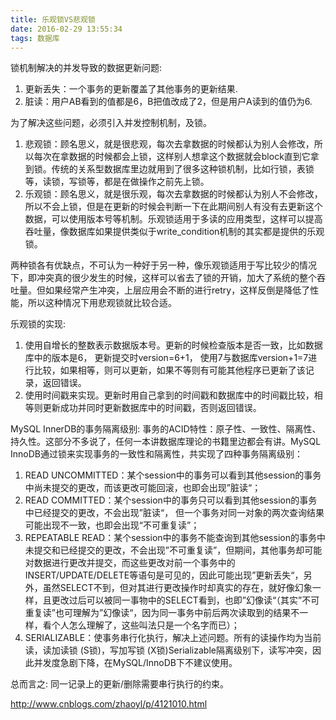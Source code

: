 ```yaml
---
title: 乐观锁VS悲观锁
date: 2016-02-29 13:55:34
tags: 数据库
---
```


锁机制解决的并发导致的数据更新问题:
1. 更新丢失：一个事务的更新覆盖了其他事务的更新结果.
2. 脏读：用户AB看到的值都是6，B把值改成了2，但是用户A读到的值仍为6.


为了解决这些问题，必须引入并发控制机制，及锁。 
1. 悲观锁：顾名思义，就是很悲观，每次去拿数据的时候都认为别人会修改，所以每次在拿数据的时候都会上锁，这样别人想拿这个数据就会block直到它拿到锁。传统的关系型数据库里边就用到了很多这种锁机制，比如行锁，表锁等，读锁，写锁等，都是在做操作之前先上锁。
2. 乐观锁：顾名思义，就是很乐观，每次去拿数据的时候都认为别人不会修改，所以不会上锁，但是在更新的时候会判断一下在此期间别人有没有去更新这个数据，可以使用版本号等机制。乐观锁适用于多读的应用类型，这样可以提高吞吐量，像数据库如果提供类似于write_condition机制的其实都是提供的乐观锁。

两种锁各有优缺点，不可认为一种好于另一种，像乐观锁适用于写比较少的情况下，即冲突真的很少发生的时候，这样可以省去了锁的开销，加大了系统的整个吞吐量。但如果经常产生冲突，上层应用会不断的进行retry，这样反倒是降低了性能，所以这种情况下用悲观锁就比较合适。

乐观锁的实现:
1. 使用自增长的整数表示数据版本号。更新的时候检查版本是否一致，比如数据库中的版本是6， 更新提交时version=6+1， 使用7与数据库version+1=7进行比较，如果相等，则可以更新，如果不等则有可能其他程序已更新了该记录，返回错误。
2. 使用时间戳来实现。更新时用自己拿到的时间戳和数据库中的时间戳比较，相等则更新成功并同时更新数据库中的时间戳，否则返回错误。

MySQL InnerDB的事务隔离级别:
事务的ACID特性：原子性、一致性、隔离性、持久性。这部分不多说了，任何一本讲数据库理论的书籍里边都会有讲。MySQL InnoDB通过锁来实现事务的一致性和隔离性，共实现了四种事务隔离级别：
1. READ UNCOMMITTED：某个session中的事务可以看到其他session的事务中尚未提交的更改，而该更改可能回滚，也即会出现”脏读“；
2. READ COMMITTED：某个session中的事务只可以看到其他session的事务中已经提交的更改，不会出现”脏读“， 但一个事务对同一对象的两次查询结果可能出现不一致，也即会出现“不可重复读”；
3. REPEATABLE READ：某个session中的事务不能查询到其他session的事务中未提交和已经提交的更改，不会出现”不可重复读”，但期间，其他事务却可能对数据进行更改并提交，而这些更改对前一个事务中的INSERT/UPDATE/DELETE等语句是可见的，因此可能出现”更新丢失“，另外，虽然SELECT不到，但对其进行更改操作时却真实的存在，就好像幻象一样，且更改过后可以被同一事物中的SELECT看到，也即”幻像读“（其实”不可重复读”也可理解为”幻像读“，因为同一事务中前后两次读取到的结果不一样，看个人怎么理解了，这些叫法只是一个名字而已）；
4. SERIALIZABLE：使事务串行化执行，解决上述问题。所有的读操作均为当前读，读加读锁 (S锁)，写加写锁 (X锁)Serializable隔离级别下，读写冲突，因此并发度急剧下降，在MySQL/InnoDB下不建议使用。

总而言之: 同一记录上的更新/删除需要串行执行的约束。

http://www.cnblogs.com/zhaoyl/p/4121010.html